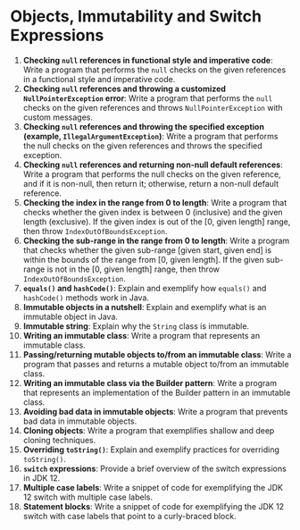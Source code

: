 # Objects, Immutability and Switch Expressions
1. **Checking `null` references in functional style and imperative code**: Write a program that performs the `null` checks on the given references in a functional style and imperative code.
2. **Checking `null` references and throwing a customized `NullPointerException` error**: Write a program that performs the `null` checks on the given references and throws `NullPointerException` with custom messages.
3. **Checking `null` references and throwing the specified exception (example, `IllegalArgumentException`)**: Write a program that performs the null checks on the given references and throws the specified exception.
5. **Checking `null` references and returning non-null default references**: Write a program that performs the null checks on the given reference, and if it is non-null, then return it; otherwise, return a non-null default reference.
6. **Checking the index in the range from 0 to length**: Write a program that checks whether the given index is between 0 (inclusive) and the given length (exclusive). If the given index is out of the [0, given length] range, then throw `IndexOutOfBoundsException`.
7. **Checking the sub-range in the range from 0 to length**: Write a program that checks whether the given sub-range [given start, given end] is within the bounds of the range from [0, given length]. If the given sub-range is not in the [0, given length] range, then throw `IndexOutOfBoundsException`.
8. **`equals()` and `hashCode()`**: Explain and exemplify how `equals()` and `hashCode()` methods work in Java.
9. **Immutable objects in a nutshell**: Explain and exemplify what is an immutable object in Java.
10. **Immutable string**: Explain why the `String` class is immutable.
11. **Writing an immutable class**: Write a program that represents an immutable class.
12. **Passing/returning mutable objects to/from an immutable class**: Write a program that passes and returns a mutable object to/from an immutable class.
13. **Writing an immutable class via the Builder pattern**: Write a program that represents an implementation of the Builder pattern in an immutable class.
14. **Avoiding bad data in immutable objects**: Write a program that prevents bad data in immutable objects.
15. **Cloning objects**: Write a program that exemplifies shallow and deep cloning techniques.
16. **Overriding `toString()`**: Explain and exemplify practices for overriding `toString()`.
17. **`switch` expressions**: Provide a brief overview of the switch expressions in JDK 12.
18. **Multiple case labels**: Write a snippet of code for exemplifying the JDK 12 switch with multiple case labels.
19. **Statement blocks**: Write a snippet of code for exemplifying the JDK 12 switch with case labels that point to a curly-braced block.